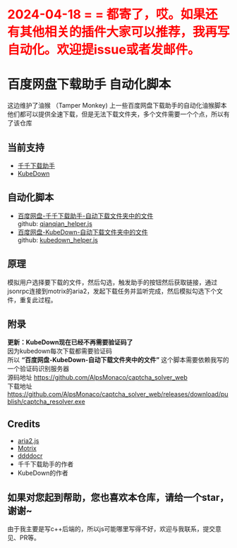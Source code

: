 # <font color="red">2024-04-18 = = 都寄了，哎。如果还有其他相关的插件大家可以推荐，我再写自动化。欢迎提issue或者发邮件。</font>

# 百度网盘下载助手 自动化脚本

这边维护了油猴 （Tamper Monkey) 上一些百度网盘下载助手的自动化油猴脚本  
他们都可以提供全速下载，但是无法下载文件夹，多个文件需要一个个点，所以有了该仓库


## 当前支持
* [千千下载助手](https://greasyfork.org/zh-CN/scripts/463171-%E7%99%BE%E5%BA%A6%E7%BD%91%E7%9B%98%E5%8D%83%E5%8D%83%E4%B8%8B%E8%BD%BD%E5%8A%A9%E6%89%8B) 
* [KubeDown](https://greasyfork.org/zh-CN/scripts/463832-%E7%99%BE%E5%BA%A6%E7%BD%91%E7%9B%98%E4%B8%8D%E9%99%90%E9%80%9F%E4%B8%8B%E8%BD%BD-kubedown)

## 自动化脚本

* [百度网盘-千千下载助手-自动下载文件夹中的文件](https://greasyfork.org/zh-CN/scripts/469709-%E7%99%BE%E5%BA%A6%E7%BD%91%E7%9B%98-%E5%8D%83%E5%8D%83%E4%B8%8B%E8%BD%BD%E5%8A%A9%E6%89%8B-%E8%87%AA%E5%8A%A8%E4%B8%8B%E8%BD%BD%E6%96%87%E4%BB%B6%E5%A4%B9%E4%B8%AD%E7%9A%84%E6%96%87%E4%BB%B6)  
github: [qianqian_helper.js](https://github.com/AlpsMonaco/PanAutoHelper/blob/main/qianqian_helper.js)
* [百度网盘-KubeDown-自动下载文件夹中的文件 ](https://greasyfork.org/zh-CN/scripts/469845-%E7%99%BE%E5%BA%A6%E7%BD%91%E7%9B%98-kubedown-%E8%87%AA%E5%8A%A8%E4%B8%8B%E8%BD%BD%E6%96%87%E4%BB%B6%E5%A4%B9%E4%B8%AD%E7%9A%84%E6%96%87%E4%BB%B6)  
github: [kubedown_helper.js](https://github.com/AlpsMonaco/PanAutoHelper/blob/main/kubedown_helper.js)


## 原理
模拟用户选择要下载的文件，然后勾选，触发助手的按钮然后获取链接，通过jsonrpc连接到motrix的aria2，发起下载任务并监听完成，然后模拟勾选下个文件，重复此过程。

## 附录
**更新：KubeDown现在已经不再需要验证码了**  
因为kubedown每次下载都需要验证码  
所以 **“百度网盘-KubeDown-自动下载文件夹中的文件”** 这个脚本需要依赖我写的一个验证码识别服务器  
源码地址 https://github.com/AlpsMonaco/captcha_solver_web  
下载地址 https://github.com/AlpsMonaco/captcha_solver_web/releases/download/publish/captcha_resolver.exe


## Credits
* [aria2.js](https://github.com/sonnyp/aria2.js/)
* [Motrix](https://github.com/agalwood/Motrix)
* [ddddocr](https://github.com/sml2h3/ddddocr)
* 千千下载助手的作者
* KubeDown的作者



## 如果对您起到帮助，您也喜欢本仓库，请给一个star，谢谢~  

由于我主要是写c++后端的，所以js可能哪里写得不好，欢迎与我联系，提交意见、PR等。  
